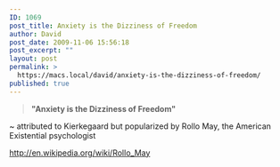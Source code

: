 ```yaml
---
ID: 1069
post_title: Anxiety is the Dizziness of Freedom
author: David
post_date: 2009-11-06 15:56:18
post_excerpt: ""
layout: post
permalink: >
  https://macs.local/david/anxiety-is-the-dizziness-of-freedom/
published: true
---
```

<blockquote><strong>"Anxiety is the Dizziness of Freedom"</strong></blockquote>

~ attributed to Kierkegaard but popularized by Rollo May, the American Existential psychologist

<a href="http://en.wikipedia.org/wiki/Rollo_May">http://en.wikipedia.org/wiki/Rollo_May</a>